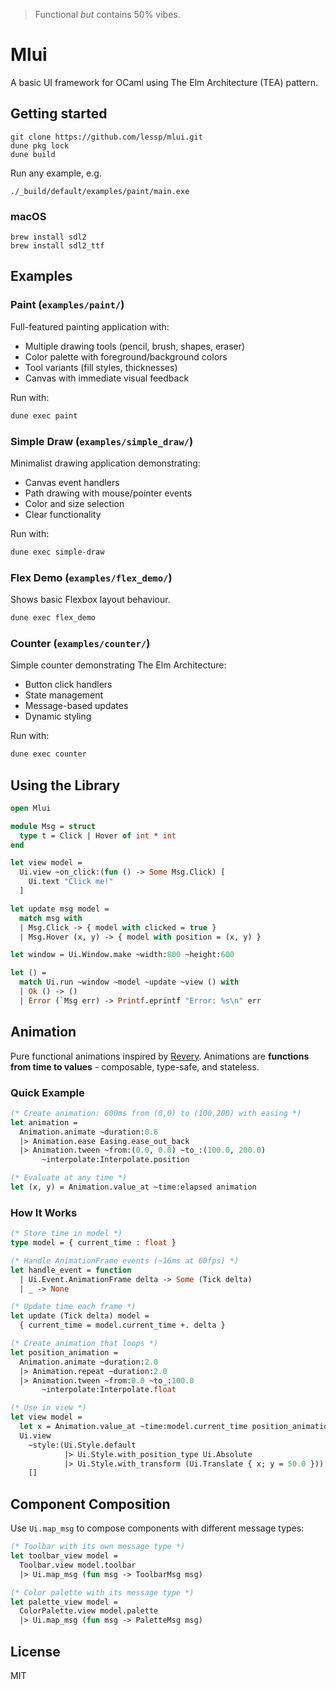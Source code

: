 > Functional _but_ contains 50% vibes.

# Mlui

A basic UI framework for OCaml using The Elm Architecture (TEA) pattern.

## Getting started

```
git clone https://github.com/lessp/mlui.git
dune pkg lock
dune build
```

Run any example, e.g.

```
./_build/default/examples/paint/main.exe
```


### macOS

```
brew install sdl2
brew install sdl2_ttf
```

## Examples

### Paint (`examples/paint/`)

Full-featured painting application with:
- Multiple drawing tools (pencil, brush, shapes, eraser)
- Color palette with foreground/background colors
- Tool variants (fill styles, thicknesses)
- Canvas with immediate visual feedback

Run with:
```bash
dune exec paint
```

### Simple Draw (`examples/simple_draw/`)

Minimalist drawing application demonstrating:
- Canvas event handlers
- Path drawing with mouse/pointer events
- Color and size selection
- Clear functionality

Run with:
```bash
dune exec simple-draw
```

### Flex Demo (`examples/flex_demo/`)

Shows basic Flexbox layout behaviour.

```bash
dune exec flex_demo
```

### Counter (`examples/counter/`)

Simple counter demonstrating The Elm Architecture:
- Button click handlers
- State management
- Message-based updates
- Dynamic styling

Run with:
```bash
dune exec counter
```

## Using the Library

```ocaml
open Mlui

module Msg = struct
  type t = Click | Hover of int * int
end

let view model =
  Ui.view ~on_click:(fun () -> Some Msg.Click) [
    Ui.text "Click me!"
  ]

let update msg model =
  match msg with
  | Msg.Click -> { model with clicked = true }
  | Msg.Hover (x, y) -> { model with position = (x, y) }

let window = Ui.Window.make ~width:800 ~height:600

let () =
  match Ui.run ~window ~model ~update ~view () with
  | Ok () -> ()
  | Error (`Msg err) -> Printf.eprintf "Error: %s\n" err
```

## Animation

Pure functional animations inspired by [Revery](https://github.com/revery-ui/revery). Animations are **functions from time to values** - composable, type-safe, and stateless.

### Quick Example

```ocaml
(* Create animation: 600ms from (0,0) to (100,200) with easing *)
let animation =
  Animation.animate ~duration:0.6
  |> Animation.ease Easing.ease_out_back
  |> Animation.tween ~from:(0.0, 0.0) ~to_:(100.0, 200.0)
       ~interpolate:Interpolate.position

(* Evaluate at any time *)
let (x, y) = Animation.value_at ~time:elapsed animation
```

### How It Works

```ocaml
(* Store time in model *)
type model = { current_time : float }

(* Handle AnimationFrame events (~16ms at 60fps) *)
let handle_event = function
  | Ui.Event.AnimationFrame delta -> Some (Tick delta)
  | _ -> None

(* Update time each frame *)
let update (Tick delta) model =
  { current_time = model.current_time +. delta }

(* Create animation that loops *)
let position_animation =
  Animation.animate ~duration:2.0
  |> Animation.repeat ~duration:2.0
  |> Animation.tween ~from:0.0 ~to_:100.0
       ~interpolate:Interpolate.float

(* Use in view *)
let view model =
  let x = Animation.value_at ~time:model.current_time position_animation in
  Ui.view
    ~style:(Ui.Style.default
            |> Ui.Style.with_position_type Ui.Absolute
            |> Ui.Style.with_transform (Ui.Translate { x; y = 50.0 }))
    []
```

## Component Composition

Use `Ui.map_msg` to compose components with different message types:

```ocaml
(* Toolbar with its own message type *)
let toolbar_view model =
  Toolbar.view model.toolbar
  |> Ui.map_msg (fun msg -> ToolbarMsg msg)

(* Color palette with its message type *)
let palette_view model =
  ColorPalette.view model.palette
  |> Ui.map_msg (fun msg -> PaletteMsg msg)
```

## License

MIT
